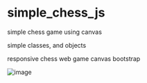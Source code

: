 # simple_chess_js
simple chess game using canvas

simple classes, and objects

responsive chess web game canvas bootstrap

![image](https://github.com/MahmoudHegazi/simple_chess_js/assets/55125302/6f716b71-2a83-4439-bf11-e6898fe4338b)
